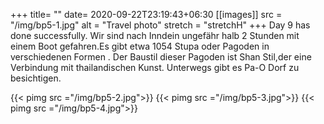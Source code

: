 +++
title= ""
date= 2020-09-22T23:19:43+06:30
[[images]]
  src  = "/img/bp5-1.jpg"
  alt  = "Travel photo"
  stretch = "stretchH"
+++
Day 9 has done successfully.
Wir sind nach Inndein ungefähr halb 2 Stunden mit einem Boot gefahren.Es gibt etwa 1054 Stupa oder Pagoden in verschiedenen Formen . Der Baustil dieser Pagoden ist Shan Stil,der eine Verbindung mit thailandischen Kunst. Unterwegs gibt es Pa-O Dorf zu besichtigen.
<!--more-->

{{< pimg src ="/img/bp5-2.jpg">}}
{{< pimg src ="/img/bp5-3.jpg">}}
{{< pimg src ="/img/bp5-4.jpg">}}